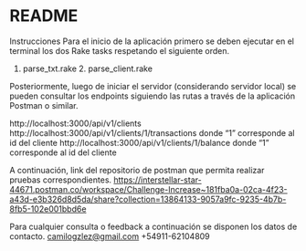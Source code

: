 # README

Instrucciones
Para el inicio de la aplicación primero se deben ejecutar en el terminal los dos Rake tasks respetando el siguiente orden.

1. parse_txt.rake 2. parse_client.rake

Posteriormente, luego de iniciar el servidor (considerando servidor local) se pueden consultar los endpoints siguiendo las rutas a través de la aplicación Postman o similar.

http://localhost:3000/api/v1/clients
http://localhost:3000/api/v1/clients/1/transactions  donde “1” corresponde al id del cliente
http://localhost:3000/api/v1/clients/1/balance donde “1” corresponde al id del cliente

A continuación, link del repositorio de postman que permita realizar pruebas correspondientes. 
https://interstellar-star-44671.postman.co/workspace/Challenge-Increase~181fba0a-02ca-4f23-a43d-e3b326d8d5da/share?collection=13864133-9057a9fc-9235-4b7b-8fb5-102e001bbd6e

Para cualquier consulta o feedback a continuación se disponen los datos de contacto.
camilogzlez@gmail.com
+54911-62104809

